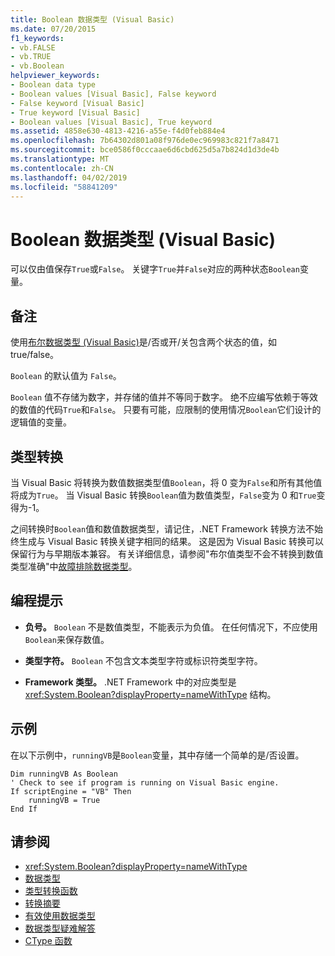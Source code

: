 ```yaml
---
title: Boolean 数据类型 (Visual Basic)
ms.date: 07/20/2015
f1_keywords:
- vb.FALSE
- vb.TRUE
- vb.Boolean
helpviewer_keywords:
- Boolean data type
- Boolean values [Visual Basic], False keyword
- False keyword [Visual Basic]
- True keyword [Visual Basic]
- Boolean values [Visual Basic], True keyword
ms.assetid: 4858e630-4813-4216-a55e-f4d0feb884e4
ms.openlocfilehash: 7b64302d801a08f976de0ec969983c821f7a8471
ms.sourcegitcommit: bce0586f0cccaae6d6cbd625d5a7b824d1d3de4b
ms.translationtype: MT
ms.contentlocale: zh-CN
ms.lasthandoff: 04/02/2019
ms.locfileid: "58841209"
---
```

# <a name="boolean-data-type-visual-basic"></a>Boolean 数据类型 (Visual Basic)
可以仅由值保存`True`或`False`。 关键字`True`并`False`对应的两种状态`Boolean`变量。  
  
## <a name="remarks"></a>备注  
 使用[布尔数据类型 (Visual Basic)](../../../visual-basic/language-reference/data-types/boolean-data-type.md)是/否或开/关包含两个状态的值，如 true/false。  
  
 `Boolean` 的默认值为 `False`。  
  
 `Boolean` 值不存储为数字，并存储的值并不等同于数字。 绝不应编写依赖于等效的数值的代码`True`和`False`。 只要有可能，应限制的使用情况`Boolean`它们设计的逻辑值的变量。  
  
## <a name="type-conversions"></a>类型转换  
 当 Visual Basic 将转换为数值数据类型值`Boolean`，将 0 变为`False`和所有其他值将成为`True`。 当 Visual Basic 转换`Boolean`值为数值类型，`False`变为 0 和`True`变得为-1。  
  
 之间转换时`Boolean`值和数值数据类型，请记住，.NET Framework 转换方法不始终生成与 Visual Basic 转换关键字相同的结果。 这是因为 Visual Basic 转换可以保留行为与早期版本兼容。 有关详细信息，请参阅"布尔值类型不会不转换到数值类型准确"中[故障排除数据类型](../../../visual-basic/programming-guide/language-features/data-types/troubleshooting-data-types.md)。  
  
## <a name="programming-tips"></a>编程提示  
  
-   **负号。** `Boolean` 不是数值类型，不能表示为负值。 在任何情况下，不应使用`Boolean`来保存数值。  
  
-   **类型字符。** `Boolean` 不包含文本类型字符或标识符类型字符。  
  
-   **Framework 类型。** .NET Framework 中的对应类型是 <xref:System.Boolean?displayProperty=nameWithType> 结构。  
  
## <a name="example"></a>示例  
 在以下示例中，`runningVB`是`Boolean`变量，其中存储一个简单的是/否设置。  
  
```  
Dim runningVB As Boolean  
' Check to see if program is running on Visual Basic engine.  
If scriptEngine = "VB" Then  
    runningVB = True  
End If  
```  
  
## <a name="see-also"></a>请参阅

- <xref:System.Boolean?displayProperty=nameWithType>
- [数据类型](../../../visual-basic/language-reference/data-types/index.md)
- [类型转换函数](../../../visual-basic/language-reference/functions/type-conversion-functions.md)
- [转换摘要](../../../visual-basic/language-reference/keywords/conversion-summary.md)
- [有效使用数据类型](../../../visual-basic/programming-guide/language-features/data-types/efficient-use-of-data-types.md)
- [数据类型疑难解答](../../../visual-basic/programming-guide/language-features/data-types/troubleshooting-data-types.md)
- [CType 函数](../../../visual-basic/language-reference/functions/ctype-function.md)
